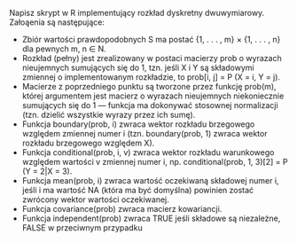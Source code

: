 Napisz skrypt w R implementujący rozkład dyskretny dwuwymiarowy. Załoąenia są następujące:
* Zbiór wartości prawdopodobnych S ma postać {1, . . . , m} × {1, . . . , n} dla pewnych m, n ∈ N.
* Rozkład (pełny) jest zrealizowany w postaci macierzy prob o wyrazach nieujemnych sumujących się do 1, tzn. jeśli X i Y są składowymi zmiennej o implementowanym rozkładzie, to prob[i, j] = P (X = i, Y = j).
* Macierze z poprzedniego punktu są tworzone przez funkcję prob(m), której argumentem jest macierz o wyrazach nieujemnych niekoniecznie sumujących się do 1 — funkcja ma dokonywać stosownej normalizacji (tzn. dzielić wszystkie wyrazy przez ich sumę).
* Funkcja boundary(prob, i) zwraca wektor rozkładu brzegowego względem zmiennej numer i (tzn. boundary(prob, 1) zwraca wektor rozkładu brzegowego względem X).
* Funkcja conditional(prob, i, v) zwraca wektor rozkładu warunkowego względem wartości v zmiennej numer i, np. conditional(prob, 1, 3)[2] = P (Y = 2|X = 3).
* Funkcja mean(prob, i) zwraca wartość oczekiwaną składowej numer i, jeśli i ma wartość NA (która ma być domyślna) powinien zostać zwrócony wektor wartości oczekiwanej.
* Funkcja covariance(prob) zwraca macierz kowariancji.
* Funkcja independent(prob) zwraca TRUE jeśli składowe są niezależne, FALSE w przeciwnym przypadku